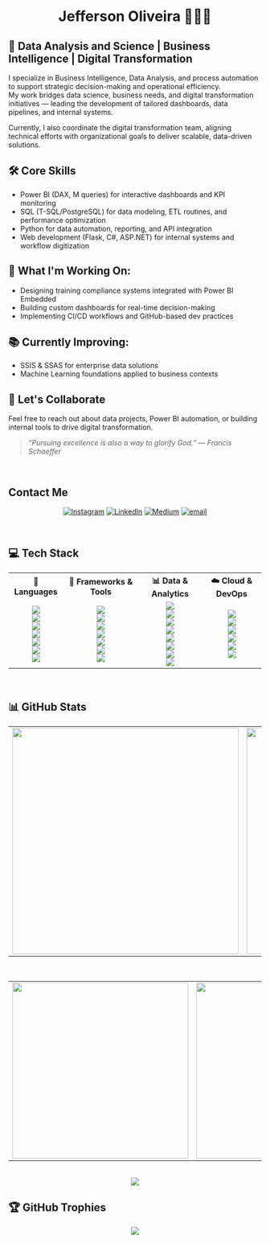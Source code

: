 # <div align="center">Jefferson Oliveira 👨🏻‍💻</div>

## 💼 Data Analysis and Science | Business Intelligence | Digital Transformation

I specialize in Business Intelligence, Data Analysis, and process automation to support strategic decision-making and operational efficiency.  
My work bridges data science, business needs, and digital transformation initiatives — leading the development of tailored dashboards, data pipelines, and internal systems.

Currently, I also coordinate the digital transformation team, aligning technical efforts with organizational goals to deliver scalable, data-driven solutions.

## 🛠 Core Skills

- Power BI (DAX, M queries) for interactive dashboards and KPI monitoring
- SQL (T-SQL/PostgreSQL) for data modeling, ETL routines, and performance optimization
- Python for data automation, reporting, and API integration
- Web development (Flask, C#, ASP.NET) for internal systems and workflow digitization

## 🚀 What I'm Working On:

- Designing training compliance systems integrated with Power BI Embedded
- Building custom dashboards for real-time decision-making
- Implementing CI/CD workflows and GitHub-based dev practices

## 📚 Currently Improving:

- SSIS & SSAS for enterprise data solutions
- Machine Learning foundations applied to business contexts

## 🤝 Let's Collaborate

Feel free to reach out about data projects, Power BI automation, or building internal tools to drive digital transformation.

> _“Pursuing excellence is also a way to glorify God.” — Francis Schaeffer_

<br/>

## Contact Me

<div align="center">
  
[![Instagram](https://img.shields.io/badge/Instagram-%23E4405F.svg?logo=Instagram&logoColor=white)](https://instagram.com/eu.jeffoliveira)
</a>
[![LinkedIn](https://img.shields.io/badge/LinkedIn-%230077B5.svg?logo=linkedin&logoColor=white)](https://linkedin.com/in/https://www.linkedin.com/in/jose-jefferson-santos-de-oliveira/)
</a>
[![Medium](https://img.shields.io/badge/Medium-12100E?logo=medium&logoColor=white)](https://medium.com/@https://medium.com/@eujeffoliveira)
</a>
[![email](https://img.shields.io/badge/Email-D14836?logo=gmail&logoColor=white)](mailto:jeffersoliveira@outlook.com)
</div>

<br/>

## 💻 Tech Stack

<div align="center">

<table>
  <tr>
    <th>🧠 Languages</th>
    <th>🧰 Frameworks & Tools</th>
    <th>📊 Data & Analytics</th>
    <th>☁️ Cloud & DevOps</th>
  </tr>
  <tr>
    <td align="center">
      <img src="https://img.shields.io/badge/python-3670A0?style=flat-square&logo=python&logoColor=ffdd54" /><br/>
      <img src="https://img.shields.io/badge/c%23-%23239120.svg?style=flat-square&logo=csharp&logoColor=white" /><br/>
      <img src="https://img.shields.io/badge/javascript-%23323330.svg?style=flat-square&logo=javascript&logoColor=%23F7DF1E" /><br/>
      <img src="https://img.shields.io/badge/PowerShell-%235391FE.svg?style=flat-square&logo=powershell&logoColor=white" /><br/>
      <img src="https://img.shields.io/badge/html5-%23E34F26.svg?style=flat-square&logo=html5&logoColor=white" /><br/>
      <img src="https://img.shields.io/badge/r-%23276DC3.svg?style=flat-square&logo=r&logoColor=white" /><br/>
      <img src="https://img.shields.io/badge/bash_script-%23121011.svg?style=flat-square&logo=gnu-bash&logoColor=white" />
    </td>
    <td align="center">
      <img src="https://img.shields.io/badge/.NET-5C2D91?style=flat-square&logo=.net&logoColor=white" /><br/>
      <img src="https://img.shields.io/badge/blazor-%235C2D91.svg?style=flat-square&logo=blazor&logoColor=white" /><br/>
      <img src="https://img.shields.io/badge/bootstrap-%238511FA.svg?style=flat-square&logo=bootstrap&logoColor=white" /><br/>
      <img src="https://img.shields.io/badge/FastAPI-005571?style=flat-square&logo=fastapi" /><br/>
      <img src="https://img.shields.io/badge/flask-%23000.svg?style=flat-square&logo=flask&logoColor=white" /><br/>
      <img src="https://img.shields.io/badge/Streamlit-%23FE4B4B.svg?style=flat-square&logo=streamlit&logoColor=white" /><br/>
      <img src="https://img.shields.io/badge/figma-%23F24E1E.svg?style=flat-square&logo=figma&logoColor=white" />
    </td>
    <td align="center">
      <img src="https://img.shields.io/badge/Microsoft%20SQL%20Server-CC2927?style=flat-square&logo=microsoft%20sql%20server&logoColor=white" /><br/>
      <img src="https://img.shields.io/badge/postgres-%23316192.svg?style=flat-square&logo=postgresql&logoColor=white" /><br/>
      <img src="https://img.shields.io/badge/sqlite-%2307405e.svg?style=flat-square&logo=sqlite&logoColor=white" /><br/>
      <img src="https://img.shields.io/badge/power_bi-F2C811?style=flat-square&logo=powerbi&logoColor=black" /><br/>
      <img src="https://img.shields.io/badge/Matplotlib-%23ffffff.svg?style=flat-square&logo=Matplotlib&logoColor=black" /><br/>
      <img src="https://img.shields.io/badge/numpy-%23013243.svg?style=flat-square&logo=numpy&logoColor=white" /><br/>
      <img src="https://img.shields.io/badge/pandas-%23150458.svg?style=flat-square&logo=pandas&logoColor=white" /><br/>
      <img src="https://img.shields.io/badge/Plotly-%233F4F75.svg?style=flat-square&logo=plotly&logoColor=white" />
    </td>
    <td align="center">
      <img src="https://img.shields.io/badge/azure-%230072C6.svg?style=flat-square&logo=microsoftazure&logoColor=white" /><br/>
      <img src="https://img.shields.io/badge/GoogleCloud-%234285F4.svg?style=flat-square&logo=google-cloud&logoColor=white" /><br/>
      <img src="https://img.shields.io/badge/docker-%230db7ed.svg?style=flat-square&logo=docker&logoColor=white" /><br/>
      <img src="https://img.shields.io/badge/git-%23F05033.svg?style=flat-square&logo=git&logoColor=white" /><br/>
      <img src="https://img.shields.io/badge/github-%23121011.svg?style=flat-square&logo=github&logoColor=white" /><br/>
      <img src="https://img.shields.io/badge/jira-%230A0FFF.svg?style=flat-square&logo=jira&logoColor=white" />
    </td>
  </tr>
</table>

</div>

<br/>

## 📊 GitHub Stats

<div align="center">

<!-- Linha 1: Stats + Streak -->
<table>
  <tr>
    <td>
      <img src="https://github-readme-stats.vercel.app/api?username=eujeffoliveira&theme=github_dark&hide_border=true&include_all_commits=true&count_private=true" width="450" />
    </td>
    <td>
      <img src="https://nirzak-streak-stats.vercel.app/?user=eujeffoliveira&theme=github_dark&hide_border=true" width="450" />
    </td>
  </tr>
</table>

<br/>

<!-- Linha 2: Linguagens + Contributor Stats -->
<table>
  <tr>
    <td>
      <img src="https://github-readme-stats.vercel.app/api/top-langs/?username=eujeffoliveira&theme=github_dark&hide_border=true&layout=donut&langs_count=10" width="350" />
    </td>
    <td>
      <img src="https://github-contributor-stats.vercel.app/api?username=eujeffoliveira&limit=5&theme=dark&combine_all_yearly_contributions=true" width="350" />
    </td>
  </tr>
</table>

<br/>

<img src="https://komarev.com/ghpvc/?username=eujeffoliveira&&style=plastic" />

</div>

## 🏆 GitHub Trophies

<div align="center">
  <img src="https://github-profile-trophy.vercel.app/?username=eujeffoliveira&theme=github_dark&no-frame=true&no-bg=false&margin-w=4" />
</div>
